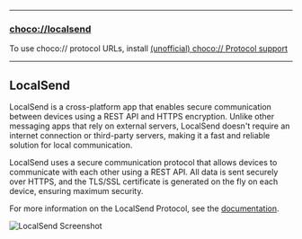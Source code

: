 
---

### [choco://localsend](choco://localsend)

To use choco:// protocol URLs, install [(unofficial) choco:// Protocol support](https://community.chocolatey.org/packages/choco-protocol-support)

---

## LocalSend

LocalSend is a cross-platform app that enables secure communication between devices using a REST API and HTTPS encryption. Unlike other messaging apps that rely on external servers, LocalSend doesn't require an internet connection or third-party servers, making it a fast and reliable solution for local communication.

LocalSend uses a secure communication protocol that allows devices to communicate with each other using a REST API. All data is sent securely over HTTPS, and the TLS/SSL certificate is generated on the fly on each device, ensuring maximum security.

For more information on the LocalSend Protocol, see the [documentation](https://github.com/localsend/protocol).

![LocalSend Screenshot](https://cdn.jsdelivr.net/gh/brogers5/chocolatey-package-localsend@6414b40023c2c8fa002621c682a5dc6dd92e3f14/Screenshot.png)

